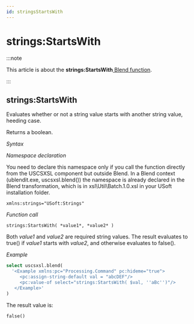 ```yaml
---
id: stringsStartsWith
---
```


# strings:StartsWith




:::note

This article is about the **strings:StartsWith**[ Blend function](/docs/Repositories/Blend_functions).

:::

## **strings:StartsWith**

Evaluates whether or not a string value starts with another string value, heeding case.

Returns a boolean.

*Syntax*

*Namespace declaration*

You need to declare this namespace only if you call the function directly from the USCSXSL component but outside Blend. In a Blend context (ublendit.exe, uscsxsl.blend()) the namespace is already declared in the Blend transformation, which is in xsl\\Util\\Batch.1.0.xsl in your USoft installation folder.

```
xmlns:strings="USoft:Strings"
```

*Function call*

```
strings:StartsWith( *value1*, *value2* )
```

Both *value1* and *value2* are required string values. The result evaluates to true() if *value1* starts with *value2*, and otherwise evaluates to false().

*Example*

```sql
select uscsxsl.blend(
  '<Example xmlns:pc="Processing.Command" pc:hideme="true">
     <pc:assign-string-default val = "abcDEF"/>
     <pc:value-of select="strings:StartsWith( $val, ''aBc'')"/>
   </Example>'
)
```

The result value is:

```
false()
```

 